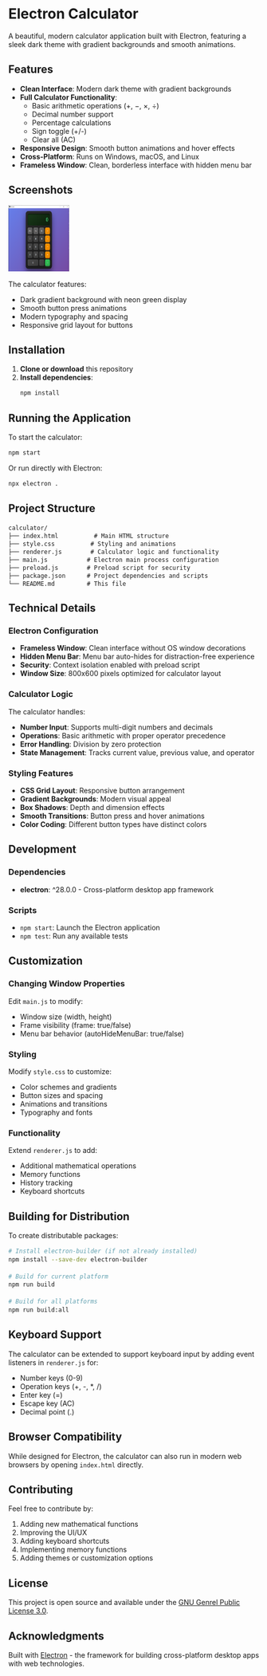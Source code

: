 # Electron Calculator

A beautiful, modern calculator application built with Electron, featuring a sleek dark theme with gradient backgrounds and smooth animations.

## Features

- **Clean Interface**: Modern dark theme with gradient backgrounds
- **Full Calculator Functionality**: 
  - Basic arithmetic operations (+, −, ×, ÷)
  - Decimal number support
  - Percentage calculations
  - Sign toggle (+/-)
  - Clear all (AC)
- **Responsive Design**: Smooth button animations and hover effects
- **Cross-Platform**: Runs on Windows, macOS, and Linux
- **Frameless Window**: Clean, borderless interface with hidden menu bar

## Screenshots
<img src="screenshots/screenSnip.PNG" width=122 height=133/>

The calculator features:
- Dark gradient background with neon green display
- Smooth button press animations
- Modern typography and spacing
- Responsive grid layout for buttons

## Installation

1. **Clone or download** this repository
2. **Install dependencies**:
   ```bash
   npm install
   ```

## Running the Application

To start the calculator:

```bash
npm start
```

Or run directly with Electron:

```bash
npx electron .
```

## Project Structure

```
calculator/
├── index.html          # Main HTML structure
├── style.css          # Styling and animations
├── renderer.js        # Calculator logic and functionality
├── main.js           # Electron main process configuration
├── preload.js        # Preload script for security
├── package.json      # Project dependencies and scripts
└── README.md         # This file
```

## Technical Details

### Electron Configuration
- **Frameless Window**: Clean interface without OS window decorations
- **Hidden Menu Bar**: Menu bar auto-hides for distraction-free experience
- **Security**: Context isolation enabled with preload script
- **Window Size**: 800x600 pixels optimized for calculator layout

### Calculator Logic
The calculator handles:
- **Number Input**: Supports multi-digit numbers and decimals
- **Operations**: Basic arithmetic with proper operator precedence
- **Error Handling**: Division by zero protection
- **State Management**: Tracks current value, previous value, and operator

### Styling Features
- **CSS Grid Layout**: Responsive button arrangement
- **Gradient Backgrounds**: Modern visual appeal
- **Box Shadows**: Depth and dimension effects
- **Smooth Transitions**: Button press and hover animations
- **Color Coding**: Different button types have distinct colors

## Development

### Dependencies
- **electron**: ^28.0.0 - Cross-platform desktop app framework

### Scripts
- `npm start`: Launch the Electron application
- `npm test`: Run any available tests

## Customization

### Changing Window Properties
Edit `main.js` to modify:
- Window size (width, height)
- Frame visibility (frame: true/false)
- Menu bar behavior (autoHideMenuBar: true/false)

### Styling
Modify `style.css` to customize:
- Color schemes and gradients
- Button sizes and spacing
- Animations and transitions
- Typography and fonts

### Functionality
Extend `renderer.js` to add:
- Additional mathematical operations
- Memory functions
- History tracking
- Keyboard shortcuts

## Building for Distribution

To create distributable packages:

```bash
# Install electron-builder (if not already installed)
npm install --save-dev electron-builder

# Build for current platform
npm run build

# Build for all platforms
npm run build:all
```

## Keyboard Support

The calculator can be extended to support keyboard input by adding event listeners in `renderer.js` for:
- Number keys (0-9)
- Operation keys (+, -, *, /)
- Enter key (=)
- Escape key (AC)
- Decimal point (.)

## Browser Compatibility

While designed for Electron, the calculator can also run in modern web browsers by opening `index.html` directly.

## Contributing

Feel free to contribute by:
1. Adding new mathematical functions
2. Improving the UI/UX
3. Adding keyboard shortcuts
4. Implementing memory functions
5. Adding themes or customization options

## License

This project is open source and available under the [GNU Genrel Public License 3.0](LICENSE).

## Acknowledgments

Built with [Electron](https://www.electronjs.org/) - the framework for building cross-platform desktop apps with web technologies.
